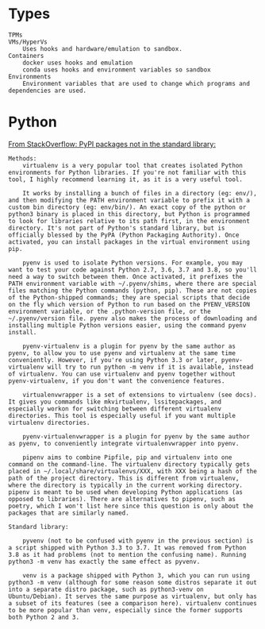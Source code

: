 # Types
    TPMs
    VMs/HyperVs
        Uses hooks and hardware/emulation to sandbox.
    Containers
        docker uses hooks and emulation
        conda uses hooks and environment variables so sandbox
    Environments
        Environment variables that are used to change which programs and dependencies are used.
# Python
[From StackOverflow: PyPI packages not in the standard library:]()

    Methods:
        virtualenv is a very popular tool that creates isolated Python environments for Python libraries. If you're not familiar with this tool, I highly recommend learning it, as it is a very useful tool.

        It works by installing a bunch of files in a directory (eg: env/), and then modifying the PATH environment variable to prefix it with a custom bin directory (eg: env/bin/). An exact copy of the python or python3 binary is placed in this directory, but Python is programmed to look for libraries relative to its path first, in the environment directory. It's not part of Python's standard library, but is officially blessed by the PyPA (Python Packaging Authority). Once activated, you can install packages in the virtual environment using pip.

        pyenv is used to isolate Python versions. For example, you may want to test your code against Python 2.7, 3.6, 3.7 and 3.8, so you'll need a way to switch between them. Once activated, it prefixes the PATH environment variable with ~/.pyenv/shims, where there are special files matching the Python commands (python, pip). These are not copies of the Python-shipped commands; they are special scripts that decide on the fly which version of Python to run based on the PYENV_VERSION environment variable, or the .python-version file, or the ~/.pyenv/version file. pyenv also makes the process of downloading and installing multiple Python versions easier, using the command pyenv install.

        pyenv-virtualenv is a plugin for pyenv by the same author as pyenv, to allow you to use pyenv and virtualenv at the same time conveniently. However, if you're using Python 3.3 or later, pyenv-virtualenv will try to run python -m venv if it is available, instead of virtualenv. You can use virtualenv and pyenv together without pyenv-virtualenv, if you don't want the convenience features.

        virtualenvwrapper is a set of extensions to virtualenv (see docs). It gives you commands like mkvirtualenv, lssitepackages, and especially workon for switching between different virtualenv directories. This tool is especially useful if you want multiple virtualenv directories.

        pyenv-virtualenvwrapper is a plugin for pyenv by the same author as pyenv, to conveniently integrate virtualenvwrapper into pyenv.

        pipenv aims to combine Pipfile, pip and virtualenv into one command on the command-line. The virtualenv directory typically gets placed in ~/.local/share/virtualenvs/XXX, with XXX being a hash of the path of the project directory. This is different from virtualenv, where the directory is typically in the current working directory. pipenv is meant to be used when developing Python applications (as opposed to libraries). There are alternatives to pipenv, such as poetry, which I won't list here since this question is only about the packages that are similarly named.

    Standard library:

        pyvenv (not to be confused with pyenv in the previous section) is a script shipped with Python 3.3 to 3.7. It was removed from Python 3.8 as it had problems (not to mention the confusing name). Running python3 -m venv has exactly the same effect as pyvenv.

        venv is a package shipped with Python 3, which you can run using python3 -m venv (although for some reason some distros separate it out into a separate distro package, such as python3-venv on Ubuntu/Debian). It serves the same purpose as virtualenv, but only has a subset of its features (see a comparison here). virtualenv continues to be more popular than venv, especially since the former supports both Python 2 and 3.
